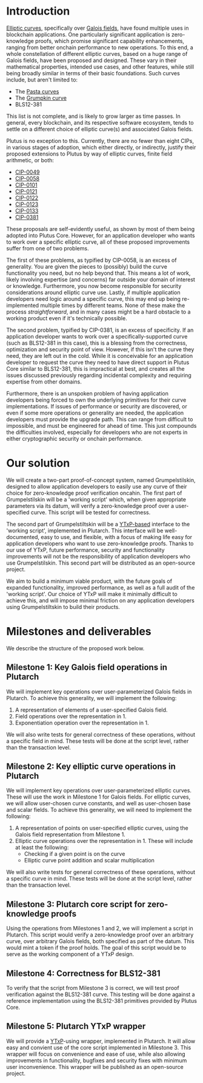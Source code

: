 # Introduction

[Elliptic curves][elliptic-curves], specifically over [Galois
fields][galois-field], have found multiple uses in blockchain applications. 
One particularly significant application is zero-knowledge proofs, which promise
significant capability enhancements, ranging from better onchain performance to
new operations. To this end, a whole constellation of different elliptic curves,
based on a huge range of Galois fields, have been proposed and designed. These
vary in their mathematical properties, intended use cases, and other features,
while still being broadly similar in terms of their basic foundations. Such
curves include, but aren't limited to:

* The [Pasta curves][pasta-curves]
* The [Grumpkin curve][grumpkin-curve]
* BLS12-381

This list is not complete, and is likely to grow larger as time passes. In
general, every blockchain, and its respective software ecosystem, tends to
settle on a different choice of elliptic curve(s) and associated Galois fields.

Plutus is no exception to this. Currently, there are no fewer than eight CIPs, in
various stages of adoption, which either directly, or indirectly, justify their
proposed extensions to Plutus by way of elliptic curves, finite field
arithmetic, or both:

* [CIP-0049][cip-49]
* [CIP-0058][cip-58]
* [CIP-0101][cip-101]
* [CIP-0121][cip-121]
* [CIP-0122][cip-122]
* [CIP-0123][cip-123]
* [CIP-0133][cip-133]
* [CIP-0381][cip-381]
 
These proposals are self-evidently useful, as shown by most of them being
adopted into Plutus Core. However, for an application developer who wants to
work over a specific elliptic curve, all of these proposed improvements suffer
from one of two problems. 

The first of these problems, as typified by CIP-0058, is an excess of
generality. You are given the pieces to (possibly) build the curve functionality
you need, but no help beyond that. This means a lot of work, likely involving
expertise (and concerns) far outside your domain of interest or knowledge.
Furthermore, you now become responsible for security considerations around
elliptic curve use. Lastly, if multiple application developers need logic around
a specific curve, this may end up being re-implemented multiple times by
different teams. None of these make the process _straightforward_, and in many
cases might be a hard obstacle to a working product even if it's technically
possible.

The second problem, typified by CIP-0381, is an excess of specificity. If an
application developer wants to work over a specifically-supported curve (such as
BLS12-381 in this case), this is a blessing from the correctness, optimization
and security point of view. However, if this isn't the curve they need, they are
left out in the cold. While it is conceivable for an application developer to
request the curve they need to have direct support in Plutus Core similar to
BLS12-381, this is impractical at best, and creates all the issues discussed
previously regarding incidental complexity and requiring expertise from other
domains.

Furthermore, there is an unspoken problem of having application developers being
forced to own the underlying primitives for their curve implementations. If
issues of performance or security are discovered, or even if some more
operations or generality are needed, the application developers must provide the
upgrade path. This can range from difficult to impossible, and must be
engineered for ahead of time. This just compounds the difficulties involved,
especially for developers who are not experts in either cryptographic security
or onchain performance.

# Our solution

We will create a two-part proof-of-concept system, named Grumpelstilskin, designed 
to allow
application developers to easily use any curve of their choice for
zero-knowledge proof verification oncahin. The first part of Grumpelstilskin
will be a 'working script' which, when given appropriate parameters via its
datum, will verify a zero-knowledge proof over a user-specified curve. This
script will be tested for correctness.

The second part of Grumpelstiltskin will be a [YTxP-based][ytxp] interface to
the 'working script', implemented in Plutarch. This interface will be
well-documented, easy to use, and flexible, with a focus of making life easy for
application developers who want to use zero-knowledge proofs. Thanks to our use
of YTxP, future performance, security and functionality improvements will not be
the responsibility of application developers who use Grumpelstilskin. This
second part will be distributed as an open-source project. 

We aim to build a minimum viable product, with the future goals of expanded
functionality, improved performance, as well as a full audit of the 'working
script'. Our choice of YTxP will make it minimally difficult to achieve this,
and will impose minimal friction on any application developers using
Grumpelstiltskin to build their products. 

# Milestones and deliverables

We describe the structure of the proposed work below. 

## Milestone 1: Key Galois field operations in Plutarch

We will implement key operations over user-parameterized Galois fields in
Plutarch. To achieve this generality, we will implement the following:

1. A representation of elements of a user-specified Galois field.
2. Field operations over the representation in 1.
3. Exponentiation operation over the representation in 1.

We will also write tests for general correctness of these operations, without a
specific field in mind. These tests will be done at the script level, rather
than the transaction level.

## Milestone 2: Key elliptic curve operations in Plutarch

We will implement key operations over user-parameterized elliptic curves. These
will use the work in Milestone 1 for Galois fields. For elliptic curves, we will
allow user-chosen curve constants, and well as user-chosen base and scalar
fields. To achieve this generality, we will need to implement the following:

1. A representation of points on user-specified elliptic curves, using the
   Galois field representation from Milestone 1.
2. Elliptic curve operations over the representation in 1. These will include at
   least the following:
   * Checking if a given point is on the curve
   * Elliptic curve point addition and scalar multiplication

We will also write tests for general correctness of these operations, without a
specific curve in mind. These tests will be done at the script level, rather
than the transaction level.

## Milestone 3: Plutarch core script for zero-knowledge proofs

Using the operations from Milestones 1 and 2, we will implement a script in 
Plutarch.
This script would verify a zero-knowledge proof over an arbitrary curve, over
arbitrary Galois fields, both specified as part of the datum. This would mint a
token if the proof holds. The goal of this script would be to serve as the
working component of a YTxP design.

## Milestone 4: Correctness for BLS12-381

To verify that the script from Milestone 3 is correct, we will test proof
verification against the BLS12-381 curve. This testing will be done against a
reference implementation using the BLS12-381 primitives provided by Plutus Core.

## Milestone 5: Plutarch YTxP wrapper

We will provide a [YTxP][ytxp]-using wrapper, implemented in Plutarch. It will
allow easy and convient use of the core script implemented in Milestone 3. This 
wrapper will focus on convenience and ease of use, while also allowing
improvements in functionality, bugfixes and security fixes with minimum user
inconvenience. This wrapper will be published as an open-source project.

[ytxp]: https://www.mlabs.city/blog/an-introduction-to-the-concepts-behind-ytxp-architecture
[elliptic-curves]: https://en.wikipedia.org/wiki/Elliptic_curve
[galois-field]: https://en.wikipedia.org/wiki/Finite_field
[pasta-curves]: https://o1-labs.github.io/proof-systems/specs/pasta.html
[grumpkin-curve]: https://aztecprotocol.github.io/aztec-connect/primitives.html#2-grumpkin---a-curve-on-top-of-bn-254-for-snark-efficient-group-operations
[cip-49]: https://github.com/cardano-foundation/CIPs/tree/master/CIP-0049
[cip-58]: https://github.com/cardano-foundation/CIPs/tree/master/CIP-0058
[cip-101]: https://github.com/cardano-foundation/CIPs/tree/master/CIP-0101
[cip-121]: https://github.com/cardano-foundation/CIPs/tree/master/CIP-0121
[cip-122]: https://github.com/cardano-foundation/CIPs/tree/master/CIP-0122
[cip-123]: https://github.com/cardano-foundation/CIPs/tree/master/CIP-0123
[cip-133]: https://github.com/cardano-foundation/CIPs/tree/master/CIP-0133
[cip-381]: https://github.com/cardano-foundation/CIPs/tree/master/CIP-0381

